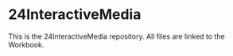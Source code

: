 # 24InteractiveMedia
This is the 24InteractiveMedia repository. All files are linked to the Workbook.

